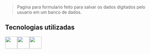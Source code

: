 
> Pagina para formulario feito para salvar os dados digitados pelo usuario em um banco de dados. <br>


## Tecnologias utilizadas
<div style="display: flex;">
          <img loading="lazy" src="https://cdn.jsdelivr.net/gh/devicons/devicon@latest/icons/html5/html5-original.svg" width="40" height="40"/>
          <img loading="lazy" src="https://cdn.jsdelivr.net/gh/devicons/devicon@latest/icons/css3/css3-original.svg" width="40" height="40"/>
          <img loading="lazy" src="https://cdn.jsdelivr.net/gh/devicons/devicon@latest/icons/php/php-original.svg" width="40" height="40"/>
</div>




</table>

 
